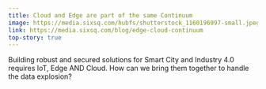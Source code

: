 ```yaml
---
title: Cloud and Edge are part of the same Continuum
image: https://media.sixsq.com/hubfs/shutterstock_1160196997-small.jpeg
link: https://media.sixsq.com/blog/edge-cloud-continuum
top-story: true
---
```


Building robust and secured solutions for Smart City and Industry 4.0 requires IoT, Edge AND Cloud. How can we bring them together to handle the data explosion?
